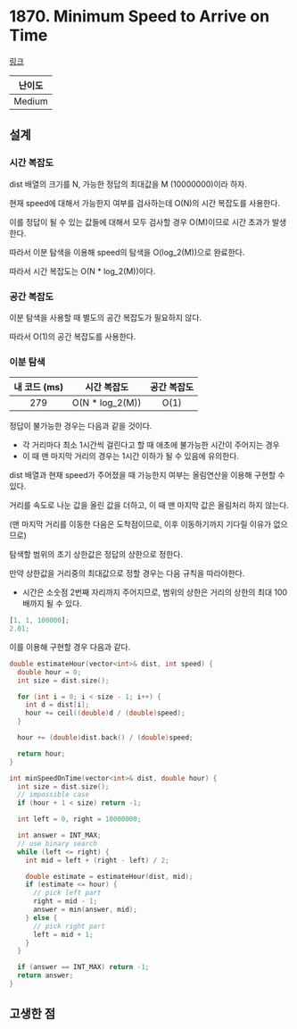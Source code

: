 # 1870. Minimum Speed to Arrive on Time

[링크](https://leetcode.com/problems/minimum-speed-to-arrive-on-time/)

| 난이도 |
| :----: |
| Medium |

## 설계

### 시간 복잡도

dist 배열의 크기를 N, 가능한 정답의 최대값을 M (10000000)이라 하자.

현재 speed에 대해서 가능한지 여부를 검사하는데 O(N)의 시간 복잡도를 사용한다.

이를 정답이 될 수 있는 값들에 대해서 모두 검사할 경우 O(M)이므로 시간 초과가 발생한다.

따라서 이분 탐색을 이용해 speed의 탐색을 O(log_2(M))으로 완료한다.

따라서 시간 복잡도는 O(N \* log_2(M))이다.

### 공간 복잡도

이분 탐색을 사용할 때 별도의 공간 복잡도가 필요하지 않다.

따라서 O(1)의 공간 복잡도를 사용한다.

### 이분 탐색

| 내 코드 (ms) |   시간 복잡도    | 공간 복잡도 |
| :----------: | :--------------: | :---------: |
|     279      | O(N \* log_2(M)) |    O(1)     |

정답이 불가능한 경우는 다음과 같을 것이다.

- 각 거리마다 최소 1시간씩 걸린다고 할 때 애초에 불가능한 시간이 주어지는 경우
- 이 때 맨 마지막 거리의 경우는 1시간 이하가 될 수 있음에 유의한다.

dist 배열과 현재 speed가 주어졌을 때 가능한지 여부는 올림연산을 이용해 구현할 수 있다.

거리를 속도로 나눈 값을 올린 값을 더하고, 이 때 맨 마지막 값은 올림처리 하지 않는다.

(맨 마지막 거리를 이동한 다음은 도착점이므로, 이후 이동하기까지 기다릴 이유가 없으므로)

탐색할 범위의 초기 상한값은 정답의 상한으로 정한다.

만약 상한값을 거리중의 최대값으로 정할 경우는 다음 규칙을 따라야한다.

- 시간은 소숫점 2번째 자리까지 주어지므로, 범위의 상한은 거리의 상한의 최대 100배까지 될 수 있다.

```javascript
[1, 1, 100000];
2.01;
```

이를 이용해 구현할 경우 다음과 같다.

```cpp
double estimateHour(vector<int>& dist, int speed) {
  double hour = 0;
  int size = dist.size();

  for (int i = 0; i < size - 1; i++) {
    int d = dist[i];
    hour += ceil((double)d / (double)speed);
  }

  hour += (double)dist.back() / (double)speed;

  return hour;
}

int minSpeedOnTime(vector<int>& dist, double hour) {
  int size = dist.size();
  // impossible case
  if (hour + 1 < size) return -1;

  int left = 0, right = 10000000;

  int answer = INT_MAX;
  // use binary search
  while (left <= right) {
    int mid = left + (right - left) / 2;

    double estimate = estimateHour(dist, mid);
    if (estimate <= hour) {
      // pick left part
      right = mid - 1;
      answer = min(answer, mid);
    } else {
      // pick right part
      left = mid + 1;
    }
  }

  if (answer == INT_MAX) return -1;
  return answer;
}
```

## 고생한 점
